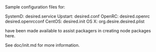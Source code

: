 Sample configuration files for:

SystemD: desired.service
Upstart: desired.conf
OpenRC:  desired.openrc
         desired.openrcconf
CentOS:  desired.init
OS X:    org.desire.desired.plist

have been made available to assist packagers in creating node packages here.

See doc/init.md for more information.
